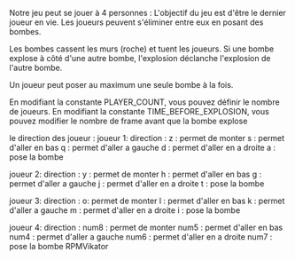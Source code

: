 Notre jeu peut se jouer à 4 personnes :
L\'objectif du jeu est d\'être le dernier joueur en vie.
Les joueurs peuvent s\'éliminer entre eux en posant des bombes.

Les bombes cassent les murs (roche) et tuent les joueurs.
Si une bombe explose à côté d\'une autre bombe, l\'explosion déclanche l\'explosion de l\'autre bombe.

Un joueur peut poser au maximum une seule bombe à la fois.

En modifiant la constante PLAYER_COUNT, vous pouvez définir le nombre de joueurs.
En modifiant la constante TIME_BEFORE_EXPLOSION, vous pouvez modifier le nombre de frame avant que la bombe explose

le direction des joueur :
joueur 1:
direction :
z : permet de monter
s : permet d\'aller en bas
q : permet d\'aller a gauche
d : permet d\'aller en a droite
a : pose la bombe

joueur 2:
direction :
y : permet de monter
h : permet d\'aller en bas
g : permet d\'aller a gauche
j : permet d\'aller en a droite
t : pose la bombe

joueur 3:
direction :
o: permet de monter
l : permet d\'aller en bas
k : permet d\'aller a gauche
m : permet d\'aller en a droite
i : pose la bombe

joueur 4:
direction :
num8 : permet de monter
num5 : permet d\'aller en bas
num4 : permet d\'aller a gauche
num6 : permet d\'aller en a droite
num7 : pose la bombe
RPMVikator
